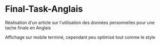# Final-Task-Anglais
Réalisation d'un article sur l'utilisation des données personnelles pour une tache finale en Anglais

Affichage sur mobile terminé, cependant peu optimisé tout comme le style
